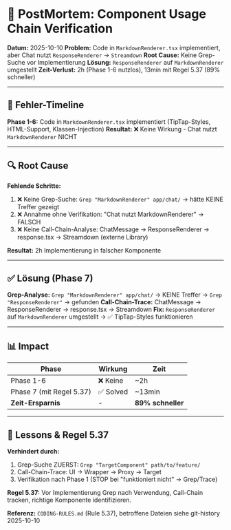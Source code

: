 # 🔴 PostMortem: Component Usage Chain Verification

**Datum:** 2025-10-10
**Problem:** Code in `MarkdownRenderer.tsx` implementiert, aber Chat nutzt `ResponseRenderer` → `Streamdown`
**Root Cause:** Keine Grep-Suche vor Implementierung
**Lösung:** `ResponseRenderer` auf `MarkdownRenderer` umgestellt
**Zeit-Verlust:** 2h (Phase 1-6 nutzlos), 13min mit Regel 5.37 (89% schneller)

---

## 🚨 Fehler-Timeline

**Phase 1-6:** Code in `MarkdownRenderer.tsx` implementiert (TipTap-Styles, HTML-Support, Klassen-Injection)
**Resultat:** ❌ Keine Wirkung - Chat nutzt `MarkdownRenderer` NICHT

---

## 🔍 Root Cause

**Fehlende Schritte:**
1. ❌ Keine Grep-Suche: `Grep "MarkdownRenderer" app/chat/` → hätte KEINE Treffer gezeigt
2. ❌ Annahme ohne Verifikation: "Chat nutzt MarkdownRenderer" → FALSCH
3. ❌ Keine Call-Chain-Analyse: ChatMessage → ResponseRenderer → response.tsx → Streamdown (externe Library)

**Resultat:** 2h Implementierung in falscher Komponente

---

## ✅ Lösung (Phase 7)

**Grep-Analyse:** `Grep "MarkdownRenderer" app/chat/` → KEINE Treffer → `Grep "ResponseRenderer"` → gefunden
**Call-Chain-Trace:** ChatMessage → ResponseRenderer → response.tsx → Streamdown
**Fix:** `ResponseRenderer` auf `MarkdownRenderer` umgestellt → ✅ TipTap-Styles funktionieren

---

## 📊 Impact

| Phase | Wirkung | Zeit |
|-------|---------|------|
| Phase 1-6 | ❌ Keine | ~2h |
| Phase 7 (mit Regel 5.37) | ✅ Solved | ~13min |
| **Zeit-Ersparnis** | - | **89% schneller** |

---

## 🎯 Lessons & Regel 5.37

**Verhindert durch:**
1. Grep-Suche ZUERST: `Grep "TargetComponent" path/to/feature/`
2. Call-Chain-Trace: UI → Wrapper → Proxy → Target
3. Verifikation nach Phase 1 (STOP bei "funktioniert nicht" → Grep/Trace)

**Regel 5.37:** Vor Implementierung Grep nach Verwendung, Call-Chain tracken, richtige Komponente identifizieren.

**Referenz:** `CODING-RULES.md` (Rule 5.37), betroffene Dateien siehe git-history 2025-10-10
